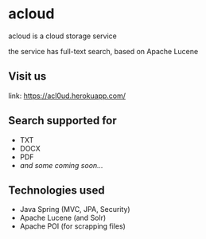 # acloud

acloud is a cloud storage service

the service has full-text search, based on Apache Lucene

## Visit us
link: https://acl0ud.herokuapp.com/

## Search supported for
- TXT
- DOCX
- PDF 
- _and some coming soon..._

## Technologies used
- Java Spring (MVC, JPA, Security)
- Apache Lucene (and Solr)
- Apache POI (for scrapping files)